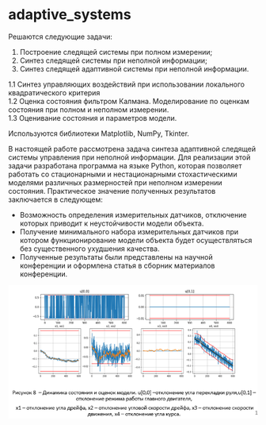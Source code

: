 # adaptive_systems

Решаются следующие задачи:
1. Построение следящей системы при полном измерении;
2. Синтез следящей системы при неполной информации;
3. Синтез следящей адаптивной системы при неполной информации.

1.1 Синтез управляющих воздействий при использовании локального квадратического критерия  
1.2 Оценка состояния фильтром Калмана. Моделирование по оценкам состояния при полном и неполном измерении.  
1.3 Оценивание состояния и параметров модели.

Используются библиотеки Matplotlib, NumPy, Tkinter.



В настоящей работе рассмотрена задача синтеза адаптивной следящей системы управления при неполной информации. Для реализации этой задачи разработана программа на языке Python, которая позволяет работать со стационарными и нестационарными стохастическими моделями различных размерностей при неполном измерении состояния.
Практическое значение полученных результатов заключается в следующем:
* Возможность определения измерительных датчиков, отключение которых  приводит к неустойчивости модели объекта.
* Получение минимального набора измерительных датчиков при котором функционирование модели объекта будет осуществляться без существенного ухудшения качества. 
* Полученные результаты были представлены на научной конференции и оформлена статья в сборник материалов конференции.

<img src="https://github.com/02eph/adaptive_systems/blob/master/pptx.PNG" width=1000>
